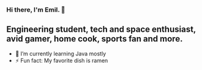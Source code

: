 ### Hi there, I'm Emil. 👋

## Engineering student, tech and space enthusiast, avid gamer, home cook, sports fan and more.

- 🌱 I’m currently learning Java mostly
- ⚡ Fun fact: My favorite dish is ramen
 
<!--
**falknielsen/falknielsen** is a ✨ _special_ ✨ repository because its `README.md` (this file) appears on your GitHub profile.
-->
